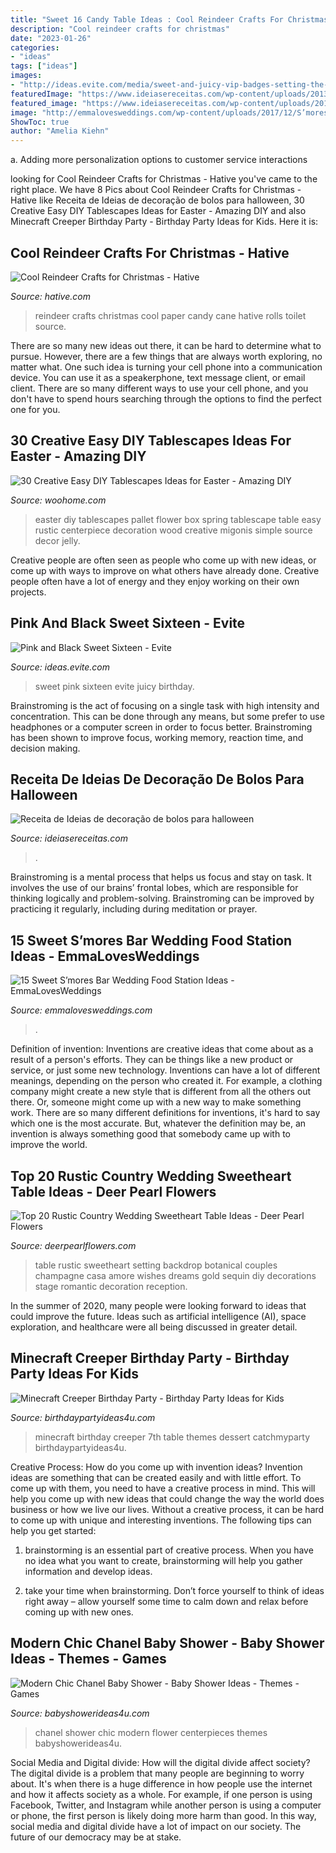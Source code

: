 ```yaml
---
title: "Sweet 16 Candy Table Ideas : Cool Reindeer Crafts For Christmas"
description: "Cool reindeer crafts for christmas"
date: "2023-01-26"
categories:
- "ideas"
tags: ["ideas"]
images:
- "http://ideas.evite.com/media/sweet-and-juicy-vip-badges-setting-the-mood-595.jpg"
featuredImage: "https://www.ideiasereceitas.com/wp-content/uploads/2013/10/30dc006212713e831ee822d7e8438e60.jpg"
featured_image: "https://www.ideiasereceitas.com/wp-content/uploads/2013/10/30dc006212713e831ee822d7e8438e60.jpg"
image: "http://emmalovesweddings.com/wp-content/uploads/2017/12/S’mores-Bar-food-station-for-backyard-wedding-ideas.jpg"
ShowToc: true
author: "Amelia Kiehn"
---
```



a. Adding more personalization options to customer service interactions 

	

		
looking for Cool Reindeer Crafts for Christmas - Hative you've came to the right place. We have 8 Pics about Cool Reindeer Crafts for Christmas - Hative like Receita de Ideias de decoração de bolos para halloween, 30 Creative Easy DIY Tablescapes Ideas for Easter - Amazing DIY and also Minecraft Creeper Birthday Party - Birthday Party Ideas for Kids. Here it is:
		
    
## Cool Reindeer Crafts For Christmas - Hative

<img loading=lazy src="https://hative.com/wp-content/uploads/2014/12/reindeer-crafts/14-reindeer-crafts.jpg" onerror="this.onerror=null;this.src='https://tse2.mm.bing.net/th?id=OIP.kzFuC5plW7QgkOP-hW0VvgHaLH&amp;pid=15.1';" alt="Cool Reindeer Crafts for Christmas - Hative">

_Source: hative.com_

>reindeer crafts christmas cool paper candy cane hative rolls toilet source. 

	

There are so many new ideas out there, it can be hard to determine what to pursue. However, there are a few things that are always worth exploring, no matter what. One such idea is turning your cell phone into a communication device. You can use it as a speakerphone, text message client, or email client. There are so many different ways to use your cell phone, and you don't have to spend hours searching through the options to find the perfect one for you.

    
## 30 Creative Easy DIY Tablescapes Ideas For Easter - Amazing DIY

<img loading=lazy src="http://www.woohome.com/wp-content/uploads/2014/04/diy-easter-Tablescapes-4.jpg" onerror="this.onerror=null;this.src='https://tse3.mm.bing.net/th?id=OIP.5ipwIpC2gcWLkwMoIzL4hAHaLG&amp;pid=15.1';" alt="30 Creative Easy DIY Tablescapes Ideas for Easter - Amazing DIY">

_Source: woohome.com_

>easter diy tablescapes pallet flower box spring tablescape table easy rustic centerpiece decoration wood creative migonis simple source decor jelly. 

	

Creative people are often seen as people who come up with new ideas, or come up with ways to improve on what others have already done. Creative people often have a lot of energy and they enjoy working on their own projects.

    
## Pink And Black Sweet Sixteen - Evite

<img loading=lazy src="http://ideas.evite.com/media/sweet-and-juicy-vip-badges-setting-the-mood-595.jpg" onerror="this.onerror=null;this.src='https://tse4.mm.bing.net/th?id=OIP.ERY8WgCA7sBVErCh2PsIxgHaJ9&amp;pid=15.1';" alt="Pink and Black Sweet Sixteen - Evite">

_Source: ideas.evite.com_

>sweet pink sixteen evite juicy birthday. 

	

Brainstroming is the act of focusing on a single task with high intensity and concentration. This can be done through any means, but some prefer to use headphones or a computer screen in order to focus better. Brainstroming has been shown to improve focus, working memory, reaction time, and decision making.

    
## Receita De Ideias De Decoração De Bolos Para Halloween

<img loading=lazy src="https://www.ideiasereceitas.com/wp-content/uploads/2013/10/30dc006212713e831ee822d7e8438e60.jpg" onerror="this.onerror=null;this.src='https://tse4.mm.bing.net/th?id=OIP.4XZDXDMU_5GdYs9hsg_lZAHaLH&amp;pid=15.1';" alt="Receita de Ideias de decoração de bolos para halloween">

_Source: ideiasereceitas.com_

>. 

	

Brainstroming is a mental process that helps us focus and stay on task. It involves the use of our brains’ frontal lobes, which are responsible for thinking logically and problem-solving. Brainstroming can be improved by practicing it regularly, including during meditation or prayer.

    
## 15 Sweet S’mores Bar Wedding Food Station Ideas - EmmaLovesWeddings

<img loading=lazy src="http://emmalovesweddings.com/wp-content/uploads/2017/12/S’mores-Bar-food-station-for-backyard-wedding-ideas.jpg" onerror="this.onerror=null;this.src='https://tse2.mm.bing.net/th?id=OIP.9Yz8fL5Hj4sUSDD_AhF2IAHaLI&amp;pid=15.1';" alt="15 Sweet S’mores Bar Wedding Food Station Ideas - EmmaLovesWeddings">

_Source: emmalovesweddings.com_

>. 

	

Definition of invention:
Inventions are creative ideas that come about as a result of a person's efforts. They can be things like a new product or service, or just some new technology. Inventions can have a lot of different meanings, depending on the person who created it. For example, a clothing company might create a new style that is different from all the others out there. Or, someone might come up with a new way to make something work. There are so many different definitions for inventions, it's hard to say which one is the most accurate. But, whatever the definition may be, an invention is always something good that somebody came up with to improve the world.

    
## Top 20 Rustic Country Wedding Sweetheart Table Ideas - Deer Pearl Flowers

<img loading=lazy src="https://www.deerpearlflowers.com/wp-content/uploads/2017/04/Luxurious-Gold-Sequin-and-Peony-Adorned-Botanical-Sweetheart-Table.jpg" onerror="this.onerror=null;this.src='https://tse4.mm.bing.net/th?id=OIP.mP5KcEtnv_eSe5ii_Wgq1QHaLH&amp;pid=15.1';" alt="Top 20 Rustic Country Wedding Sweetheart Table Ideas - Deer Pearl Flowers">

_Source: deerpearlflowers.com_

>table rustic sweetheart setting backdrop botanical couples champagne casa amore wishes dreams gold sequin diy decorations stage romantic decoration reception. 

	

In the summer of 2020, many people were looking forward to ideas that could improve the future. Ideas such as artificial intelligence (AI), space exploration, and healthcare were all being discussed in greater detail. 

    
## Minecraft Creeper Birthday Party - Birthday Party Ideas For Kids

<img loading=lazy src="https://www.birthdaypartyideas4u.com/wp-content/uploads/2015/02/minecraft-creeper-birthday-party-ideas-dessert-table-550x366.jpg" onerror="this.onerror=null;this.src='https://tse1.mm.bing.net/th?id=OIP.Ien96zn_AiUC1uULMLD5UwHaE7&amp;pid=15.1';" alt="Minecraft Creeper Birthday Party - Birthday Party Ideas for Kids">

_Source: birthdaypartyideas4u.com_

>minecraft birthday creeper 7th table themes dessert catchmyparty birthdaypartyideas4u. 

	

Creative Process: How do you come up with invention ideas?
Invention ideas are something that can be created easily and with little effort. To come up with them, you need to have a creative process in mind. This will help you come up with new ideas that could change the way the world does business or how we live our lives. Without a creative process, it can be hard to come up with unique and interesting inventions. The following tips can help you get started:
1. brainstorming is an essential part of creative process. When you have no idea what you want to create, brainstorming will help you gather information and develop ideas.

2. take your time when brainstorming. Don’t force yourself to think of ideas right away – allow yourself some time to calm down and relax before coming up with new ones.


    
## Modern Chic Chanel Baby Shower - Baby Shower Ideas - Themes - Games

<img loading=lazy src="http://www.babyshowerideas4u.com/wp-content/uploads/2016/04/Modern-Chic-Chanel-Baby-Shower-Flower-Centerpieces.jpg" onerror="this.onerror=null;this.src='https://tse3.mm.bing.net/th?id=OIP.aglxZoZkUpYILK-1rZrpHwHaJ4&amp;pid=15.1';" alt="Modern Chic Chanel Baby Shower - Baby Shower Ideas - Themes - Games">

_Source: babyshowerideas4u.com_

>chanel shower chic modern flower centerpieces themes babyshowerideas4u. 

	

Social Media and Digital divide: How will the digital divide affect society?
The digital divide is a problem that many people are beginning to worry about. It's when there is a huge difference in how people use the internet and how it affects society as a whole. For example, if one person is using Facebook, Twitter, and Instagram while another person is using a computer or phone, the first person is likely doing more harm than good. In this way, social media and digital divide have a lot of impact on our society. The future of our democracy may be at stake.

